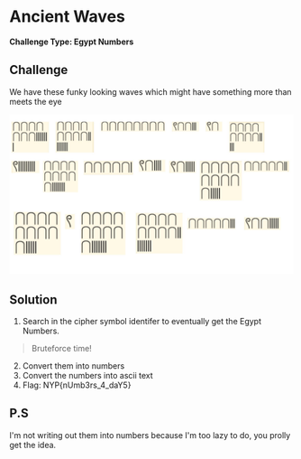 # Ancient Waves

**Challenge Type: Egypt Numbers**  

## Challenge

We have these funky looking waves which might have something more than meets the eye

![Egypt Numbers](image.png)

## Solution 

1) Search in the cipher symbol identifer to eventually get the Egypt Numbers.
> Bruteforce time!
2) Convert them into numbers
3) Convert the numbers into ascii text
4) Flag: NYP{nUmb3rs_4_daY5}

## P.S

I'm not writing out them into numbers because I'm too lazy to do, you prolly get the idea. 